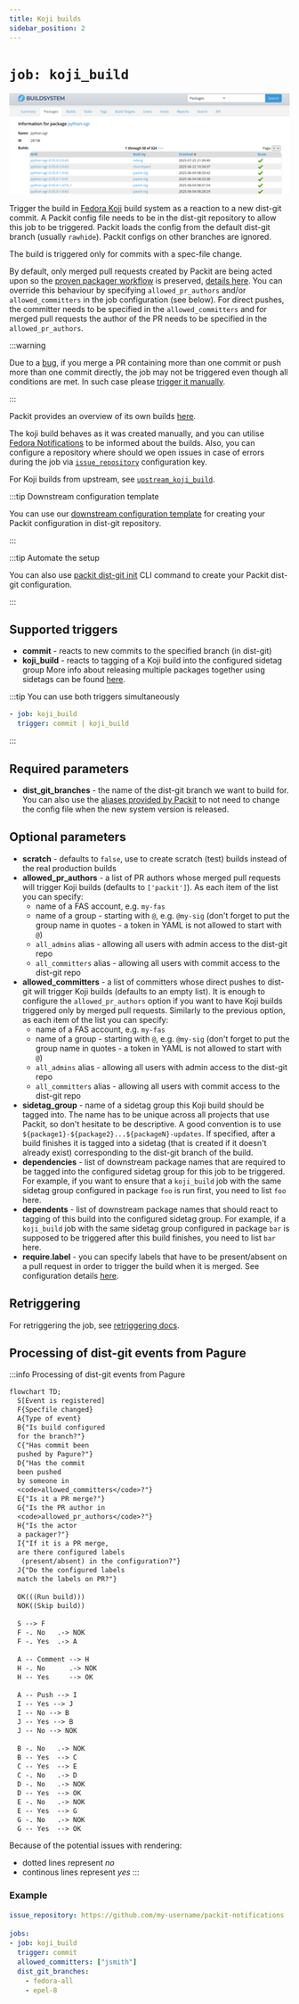 ```yaml
---
title: Koji builds
sidebar_position: 2
---
```


# `job: koji_build`

![Koji build](../../img/configuration/koji-info.png)

Trigger the build in
[Fedora Koji](https://koji.fedoraproject.org/koji/) build system
as a reaction to a new dist-git commit.
A Packit config file needs to be in the dist-git repository
to allow this job to be triggered.
Packit loads the config from the default dist-git branch (usually `rawhide`). Packit configs on other branches are ignored.

The build is triggered only for commits with a spec-file change.

By default, only merged pull requests created by Packit are being acted upon so the [proven packager
workflow](https://docs.fedoraproject.org/en-US/fesco/Provenpackager_policy/) is
preserved, [details
here](https://github.com/packit/packit-service/issues/1490). You can override this behaviour by specifying
`allowed_pr_authors` and/or `allowed_committers` in the job configuration (see below). For direct pushes, the committer needs to
be specified in the  `allowed_committers` and for merged pull requests the author of the PR needs to be
specified in the `allowed_pr_authors`.

:::warning

Due to a [bug](https://github.com/packit/packit-service/issues/2537), if you merge a PR containing more than one
commit or push more than one commit directly, the job may not be triggered even though all conditions are met.
In such case please [trigger it manually](/docs/retriggering#koji_build).

:::

Packit provides an overview of its own builds [here](https://dashboard.packit.dev/jobs/downstream-koji-builds).

The koji build behaves as it was created manually, and you can utilise
[Fedora Notifications](https://apps.fedoraproject.org/notifications/about)
to be informed about the builds. Also, you can configure a repository where should we
open issues in case of errors during the job via [`issue_repository`](/docs/configuration#issue_repository) configuration key.

For Koji builds from upstream, see [`upstream_koji_build`](/docs/configuration/upstream/upstream_koji_build).

:::tip Downstream configuration template

You can use our [downstream configuration template](/docs/configuration/downstream_configuration_template) 
for creating your Packit configuration in dist-git repository.

:::

:::tip Automate the setup

You can also use [packit dist-git init](/docs/cli/dist-git/init.md) CLI command to create your
Packit dist-git configuration.

:::

## Supported triggers

* **commit** - reacts to new commits to the specified branch (in dist-git)
* **koji_build** - reacts to tagging of a Koji build into the configured sidetag group
  More info about releasing multiple packages together using sidetags can be found
  [here](/docs/fedora-releases-guide/releasing-multiple-packages.md).

:::tip You can use both triggers simultaneously

```yaml
- job: koji_build
  trigger: commit | koji_build
```

:::

## Required parameters

* **dist_git_branches** - the name of the dist-git branch we want to build for.
  You can also use the [aliases provided by Packit](/docs/configuration#aliases)
  to not need to change the config file when the new system version is released.

## Optional parameters

* **scratch** - defaults to `false`, use to create scratch (test) builds
  instead of the real production builds
* **allowed_pr_authors** - a list of PR authors whose merged pull requests will trigger Koji builds
  (defaults to `['packit']`). As each item of the list you can specify:
   - name of a FAS account, e.g. `my-fas`
   - name of a group - starting with `@`, e.g. `@my-sig`
     (don't forget to put the group name in quotes - a token in YAML is not allowed to start with `@`)
   - `all_admins` alias - allowing all users with admin access to the dist-git repo
   - `all_committers` alias - allowing all users with commit access to the dist-git repo
* **allowed_committers** - a list of committers whose direct pushes to dist-git will trigger Koji builds
  (defaults to an empty list). It is enough to configure the `allowed_pr_authors` option if you want to have Koji builds 
  triggered only by merged pull requests.
  Similarly to the previous option, as each item of the list you can specify:
   - name of a FAS account, e.g. `my-fas`
   - name of a group - starting with `@`, e.g. `@my-sig`
     (don't forget to put the group name in quotes - a token in YAML is not allowed to start with `@`)
   - `all_admins` alias - allowing all users with admin access to the dist-git repo
   - `all_committers` alias - allowing all users with commit access to the dist-git repo
* **sidetag_group** - name of a sidetag group this Koji build should be tagged into.
  The name has to be unique across all projects that use Packit, so don't hesitate to be descriptive.
  A good convention is to use `${package1}-${package2}...${packageN}-updates`.
  If specified, after a build finishes it is tagged into a sidetag (that is created if it doesn't already exist)
  corresponding to the dist-git branch of the build.
* **dependencies** - list of downstream package names that are required to be tagged
  into the configured sidetag group for this job to be triggered. For example, if you want to ensure
  that a `koji_build` job with the same sidetag group configured in package `foo` is run first,
  you need to list `foo` here.
* **dependents** - list of downstream package names that should react to tagging of this build
  into the configured sidetag group. For example, if a `koji_build` job with the same sidetag group
  configured in package `bar` is supposed to be triggered after this build finishes, you need to
  list `bar` here.
* **require.label** - you can specify labels that have to be present/absent on a pull request
  in order to trigger the build when it is merged. See configuration details [here](/docs/configuration#require).

## Retriggering

For retriggering the job, see [retriggering docs](/docs/retriggering#koji_build).

## Processing of dist-git events from Pagure

:::info Processing of dist-git events from Pagure

```mermaid
flowchart TD;
  S[Event is registered]
  F{Specfile changed}
  A{Type of event}
  B{"Is build configured
  for the branch?"}
  C{"Has commit been
  pushed by Pagure?"}
  D{"Has the commit
  been pushed
  by someone in
  <code>allowed_committers</code>?"}
  E{"Is it a PR merge?"}
  G{"Is the PR author in
  <code>allowed_pr_authors</code>?"}
  H{"Is the actor
  a packager?"}
  I{"If it is a PR merge, 
  are there configured labels
   (present/absent) in the configuration?"}
  J{"Do the configured labels 
  match the labels on PR?"}

  OK(((Run build)))
  NOK((Skip build))

  S --> F
  F -. No   .-> NOK
  F -. Yes  .-> A

  A -- Comment --> H
  H -. No      .-> NOK
  H -- Yes     --> OK

  A -- Push --> I
  I -- Yes --> J
  I -- No --> B
  J -- Yes --> B
  J -- No --> NOK
  
  B -. No   .-> NOK
  B -- Yes  --> C
  C -- Yes  --> E
  C -. No   .-> D
  D -. No   .-> NOK
  D -- Yes  --> OK
  E -. No   .-> NOK
  E -- Yes  --> G
  G -. No   .-> NOK
  G -- Yes  --> OK
```

Because of the potential issues with rendering:
- dotted lines represent _no_
- continous lines represent _yes_
:::


### Example

```yaml
issue_repository: https://github.com/my-username/packit-notifications

jobs:
- job: koji_build
  trigger: commit
  allowed_committers: ["jsmith"]
  dist_git_branches:
    - fedora-all
    - epel-8
```
